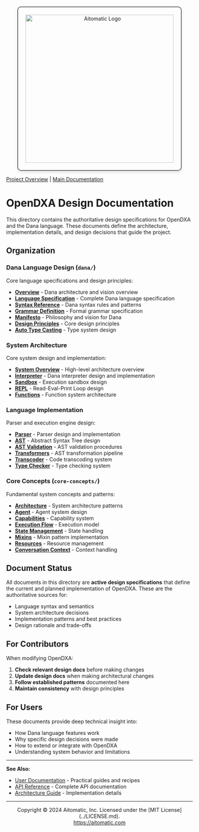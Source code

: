 <p align="center">
  <img src="https://cdn.prod.website-files.com/62a10970901ba826988ed5aa/62d942adcae82825089dabdb_aitomatic-logo-black.png" alt="Aitomatic Logo" width="400" style="border: 2px solid #666; border-radius: 10px; padding: 20px; box-shadow: 0 4px 8px rgba(0,0,0,0.1);"/>
</p>

[Project Overview](../README.md) | [Main Documentation](../docs/README.md)

# OpenDXA Design Documentation

This directory contains the authoritative design specifications for OpenDXA and the Dana language. These documents define the architecture, implementation details, and design decisions that guide the project.

## Organization

### Dana Language Design (`dana/`)
Core language specifications and design principles:
- **[Overview](dana/overview.md)** - Dana architecture and vision overview
- **[Language Specification](dana/language.md)** - Complete Dana language specification
- **[Syntax Reference](dana/syntax.md)** - Dana syntax rules and patterns
- **[Grammar Definition](dana/grammar.md)** - Formal grammar specification
- **[Manifesto](dana/manifesto.md)** - Philosophy and vision for Dana
- **[Design Principles](dana/design-principles.md)** - Core design principles
- **[Auto Type Casting](dana/auto-type-casting.md)** - Type system design

### System Architecture
Core system design and implementation:
- **[System Overview](system-overview.md)** - High-level architecture overview
- **[Interpreter](interpreter.md)** - Dana interpreter design and implementation
- **[Sandbox](sandbox.md)** - Execution sandbox design
- **[REPL](repl.md)** - Read-Eval-Print Loop design
- **[Functions](functions.md)** - Function system architecture

### Language Implementation
Parser and execution engine design:
- **[Parser](parser.md)** - Parser design and implementation
- **[AST](ast.md)** - Abstract Syntax Tree design
- **[AST Validation](ast-validation.md)** - AST validation procedures
- **[Transformers](transformers.md)** - AST transformation pipeline
- **[Transcoder](transcoder.md)** - Code transcoding system
- **[Type Checker](type-checker.md)** - Type checking system

### Core Concepts (`core-concepts/`)
Fundamental system concepts and patterns:
- **[Architecture](core-concepts/architecture.md)** - System architecture patterns
- **[Agent](core-concepts/agent.md)** - Agent system design
- **[Capabilities](core-concepts/capabilities.md)** - Capability system
- **[Execution Flow](core-concepts/execution-flow.md)** - Execution model
- **[State Management](core-concepts/state-management.md)** - State handling
- **[Mixins](core-concepts/mixins.md)** - Mixin pattern implementation
- **[Resources](core-concepts/resources.md)** - Resource management
- **[Conversation Context](core-concepts/conversation-context.md)** - Context handling

## Document Status

All documents in this directory are **active design specifications** that define the current and planned implementation of OpenDXA. These are the authoritative sources for:

- Language syntax and semantics
- System architecture decisions
- Implementation patterns and best practices
- Design rationale and trade-offs

## For Contributors

When modifying OpenDXA:
1. **Check relevant design docs** before making changes
2. **Update design docs** when making architectural changes
3. **Follow established patterns** documented here
4. **Maintain consistency** with design principles

## For Users

These documents provide deep technical insight into:
- How Dana language features work
- Why specific design decisions were made
- How to extend or integrate with OpenDXA
- Understanding system behavior and limitations

---

**See Also:**
- [User Documentation](../for-engineers/) - Practical guides and recipes
- [API Reference](../for-engineers/reference/) - Complete API documentation
- [Architecture Guide](../for-contributors/architecture/) - Implementation details 

---
<p align="center">
Copyright © 2024 Aitomatic, Inc. Licensed under the [MIT License](../LICENSE.md).
<br/>
<a href="https://aitomatic.com">https://aitomatic.com</a>
</p>